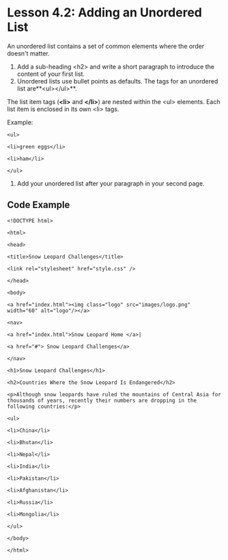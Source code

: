 # Lesson 4.2: Adding an Unordered List

An unordered list contains a set of common elements where the order doesn't matter.

1. Add a sub-heading &lt;h2&gt; and write a short paragraph to introduce the content of your first list.
2. Unordered lists use bullet points as defaults. The tags for an unordered list are**&lt;ul&gt;&lt;/ul&gt;**.

The list item tags \(**&lt;li&gt;** and **&lt;/li&gt;**\) are nested within the &lt;ul&gt; elements. Each list item is enclosed in its own &lt;li&gt; tags.

Example:

`<ul>`

`<li>green eggs</li>`

`<li>ham</li>`

`</ul>`

1. Add your unordered list after your paragraph in your second page.

## Code Example

`<!DOCTYPE html>`

`<html>`

`<head>`

`<title>Snow Leopard Challenges</title>`

`<link rel="stylesheet" href="style.css" />`

`</head>`

`<body>`

`<a href="index.html"><img class="logo" src="images/logo.png" width="60" alt="logo"/></a>`

`<nav>`

`<a href="index.html">Snow Leopard Home </a>|`

`<a href="#"> Snow Leopard Challenges</a>`

`</nav>`

`<h1>Snow Leopard Challenges</h1>`

`<h2>Countries Where the Snow Leopard Is Endangered</h2>`

`<p>Although snow leopards have ruled the mountains of Central Asia for thousands of years, recently their numbers are dropping in the following countries:</p>`

`<ul>`

`<li>China</li>`

`<li>Bhutan</li>`

`<li>Nepal</li>`

`<li>India</li>`

`<li>Pakistan</li>`

`<li>Afghanistan</li>`

`<li>Russia</li>`

`<li>Mongolia</li>`

`</ul>`

`</body>`

`</html>`

